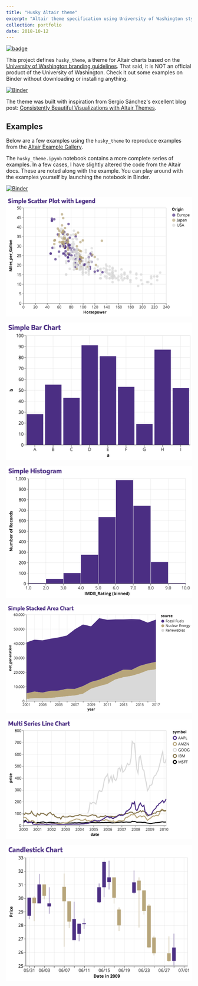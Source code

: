 ```yaml
---
title: "Husky Altair theme"
excerpt: "Altair theme specification using University of Washington styling<br/><img src='/images/husky_theme/simple_stacked_area.png'><br/>"
collection: portfolio
date: 2018-10-12
---
```


[![badge](https://img.shields.io/badge/GitHub-husky--altair--theme-blue.svg?logo=github)](https://github.com/deppen8/husky-altair-theme)

This project defines `husky_theme`, a theme for Altair charts based on the [University of Washington branding guidelines](http://www.washington.edu/brand/graphic-elements/). That said, it is NOT an official product of the University of Washington. Check it out some examples on Binder without downloading or installing anything.

[![Binder](https://mybinder.org/badge.svg)](https://mybinder.org/v2/gh/deppen8/husky-altair-theme/master?filepath=husky_theme_examples.ipynb)

The theme was built with inspiration from Sergio Sánchez's excellent blog post: [Consistently Beautiful Visualizations with Altair Themes](https://towardsdatascience.com/consistently-beautiful-visualizations-with-altair-themes-c7f9f889602).

## Examples

Below are a few examples using the `husky_theme` to reproduce examples from the [Altair Example Gallery](https://altair-viz.github.io/gallery/index.html).

The `husky_theme.ipynb` notebook contains a more complete series of examples. In a few cases, I have slightly altered the code from the Altair docs. These are noted along with the example. You can play around with the examples yourself by launching the notebook in Binder.

[![Binder](https://mybinder.org/badge.svg)](https://mybinder.org/v2/gh/deppen8/husky-altair-theme/master?filepath=husky_theme_examples.ipynb)

![simple_scatter](/images/husky_theme/simple_scatter.png)

![simple_bar](/images/husky_theme/simple_bar.png)

![simple_histogram](/images/husky_theme/simple_histogram.png)

![simple_stacked_area](/images/husky_theme/simple_stacked_area.png)

![multi_line](/images/husky_theme/multi_line.png)

![candlestick](/images/husky_theme/candlestick.png)
